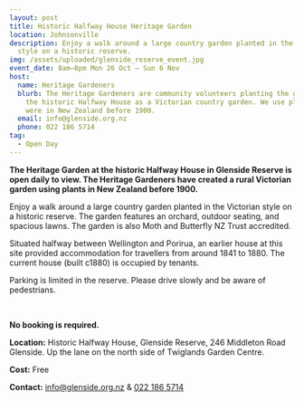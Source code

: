 ```yaml
---
layout: post
title: Historic Halfway House Heritage Garden
location: Johnsonville
description: Enjoy a walk around a large country garden planted in the Victorian
  style on a historic reserve.
img: /assets/uploaded/glenside_reserve_event.jpg
event_date: 8am–8pm Mon 26 Oct – Sun 6 Nov
host:
  name: Heritage Gardeners
  blurb: The Heritage Gardeners are community volunteers planting the garden of
    the historic Halfway House as a Victorian country garden. We use plants that
    were in New Zealand before 1900.
  email: info@glenside.org.nz
  phone: 022 186 5714
tag:
  - Open Day
---
```

**The Heritage Garden at the historic Halfway House in Glenside Reserve is open daily to view. The Heritage Gardeners have created a rural Victorian garden using plants in New Zealand before 1900.** 

Enjoy a walk around a large country garden planted in the Victorian style on a historic reserve. The garden features an orchard, outdoor seating, and spacious lawns. The garden is also Moth and Butterfly NZ Trust accredited.

Situated halfway between Wellington and Porirua, an earlier house at this site provided accommodation for travellers from around 1841 to 1880. The current house (built c1880) is occupied by tenants.

Parking is limited in the reserve.  Please drive slowly and be aware of pedestrians.

<br>

**No booking is required.** 

**Location:** Historic Halfway House, Glenside Reserve, 246 Middleton Road Glenside. Up the lane on the north side of Twiglands Garden Centre.

**Cost:** Free

**Contact:** [info@glenside.org.nz](mailto:info@glenside.org.nz) & [022 186 5714](<tel:022 186 5714>)
